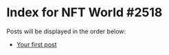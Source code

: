 # Index for NFT World #2518
Posts will be displayed in the order below:

- [Your first post](./001-first.md)

